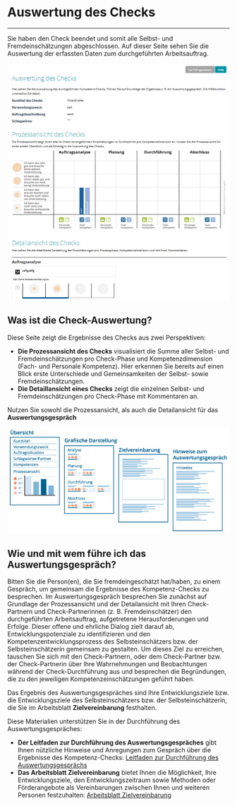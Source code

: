 # Auswertung des Checks
- - -
Sie haben den Check beendet und somit alle Selbst- und Fremdeinschätzungen abgeschlossen. Auf dieser Seite sehen Sie die Auswertung der erfassten Daten zum durchgeführten 
Arbeitsauftrag. 

![Übersicht der Auswertungsseite](media/Auswertung_Screen.jpg)


## Was ist die Check-Auswertung?
Diese Seite zeigt die Ergebnisse des Checks aus zwei Perspektiven:
* **Die Prozessansicht des Checks** visualisiert die Summe aller Selbst- und Fremdeinschätzungen pro Check-Phase und Kompetenzdimension (Fach- und Personale Kompetenz). 
Hier erkennen Sie bereits auf einen Blick erste Unterschiede und Gemeinsamkeiten der Selbst- sowie Fremdeinschätzungen.
* **Die Detaillansicht eines Checks** zeigt die einzelnen Selbst- und Fremdeinschätzungen pro Check-Phase mit Kommentaren an. 

Nutzen Sie sowohl die Prozessansicht, als auch die Detailansicht für das **Auswertungsgespräch**

![Übersicht über das Material zum Auswertungsgespräch](media/Auswertung.jpg)

## Wie und mit wem führe ich das Auswertungsgespräch?

Bitten Sie die Person(en), die Sie fremdeingeschätzt hat/haben, zu einem Gespräch, um gemeinsam die Ergebnisse des Kompetenz-Checks zu besprechen. 
Im Auswertungsgespräch besprechen Sie zunächst auf Grundlage der Prozessansicht und der Detailansicht mit Ihren Check-Partnern und Check-Partnerinnen (z. B. Fremdeinschätzer) den durchgeführten Arbeitsauftrag, aufgetretene Herausforderungen und Erfolge.
Dieser offene und ehrliche Dialog zielt darauf ab, Entwicklungspotenziale zu identifizieren und den Kompetenzentwicklungsprozess des Selbsteinschätzers bzw. der Selbsteinschätzerin gemeinsam zu gestalten.
Um dieses Ziel zu erreichen, tauschen Sie sich mit den Check-Partnern, oder dem Check-Partner bzw. der Check-Partnerin über Ihre Wahrnehmungen und Beobachtungen während der 
Check-Durchführung aus und besprechen die Begründungen, die zu den jeweiligen Kompetenzeinschätzungen geführt haben. 

Das Ergebnis des Auswertungsgespräches sind Ihre Entwicklungsziele bzw. die Entwicklungsziele des Selbsteinschätzers bzw. der Selbsteinschätzerin, die Sie im Arbeitsblatt **Zielvereinbarung** festhalten.

Diese Materialien unterstützen Sie in der Durchführung des Auswertungsgespräches:
* **Der Leitfaden zur Durchführung des Auswertungsgespräches** gibt Ihnen nützliche Hinweise und Anregungen zum Gespräch über die Ergebnisse des Kompetenz-Checks: <a href="https://collaborating.tuhh.de/itbh/kompetenzcheck-hilfe/raw/master/media/Hilfetext_Auswertungsgespraech_Leitfaden.pdf" target="_blank">Leitfaden zur Durchführung des Auswertungsgesprächs</a>
* **Das Arbeitsblatt Zielvereinbarung** bietet Ihnen die Möglichkeit, Ihre Entwicklungsziele, den Entwicklungszeitraum sowie Methoden oder Förderangebote als Vereinbarungen zwischen Ihnen und weiteren Personen festzuhalten: <a href="https://collaborating.tuhh.de/itbh/kompetenzcheck-hilfe/raw/master/media/Arbeitsblatt_Zielformulierung.pdf" target="_blank">Arbeitsblatt Zielvereinbarung</a>





